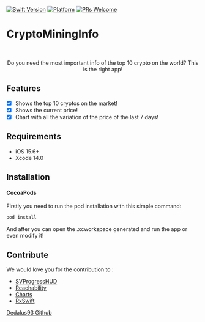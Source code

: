 


[![Swift Version][swift-image]][swift-url] 
[![Platform](https://img.shields.io/cocoapods/p/LFAlertController.svg?style=flat)](http://cocoapods.org/pods/LFAlertController)
[![PRs Welcome](https://img.shields.io/badge/PRs-welcome-brightgreen.svg?style=flat-square)](http://makeapullrequest.com)

# CryptoMiningInfo
<br />
<p align="center">
  <p align="center">
    Do you need the most important info of the top 10 crypto on the world? This is the right app!
  </p>
</p>

## Features

- [x] Shows the top 10 cryptos on the market!
- [x] Shows the current price!
- [x] Chart with all the variation of the price of the last 7 days!

## Requirements

- iOS 15.6+
- Xcode 14.0

## Installation

#### CocoaPods
Firstly you need to run the pod installation with this simple command:

```ruby
pod install
```

And after you can open the .xcworkspace generated and run the app or even modify it!

## Contribute

We would love you for the contribution to :
 - [SVProgressHUD](https://github.com/SVProgressHUD/SVProgressHUD)
 - [Reachability](https://github.com/ashleymills/Reachability.swift)
 - [Charts](https://github.com/ChartsOrg/Charts)
 - [RxSwift](https://github.com/ReactiveX/RxSwift)

[Dedalus93 Github](https://github.com/Dedalus93)

[swift-image]:https://img.shields.io/badge/swift-4.0-orange.svg
[swift-url]: https://swift.org/
[license-image]: https://img.shields.io/badge/License-MIT-blue.svg
[license-url]: LICENSE
[travis-image]: https://img.shields.io/travis/dbader/node-datadog-metrics/master.svg?style=flat-square
[travis-url]: https://travis-ci.org/dbader/node-datadog-metrics
[codebeat-image]: https://codebeat.co/badges/c19b47ea-2f9d-45df-8458-b2d952fe9dad
[codebeat-url]: https://codebeat.co/projects/github-com-vsouza-awesomeios-com
